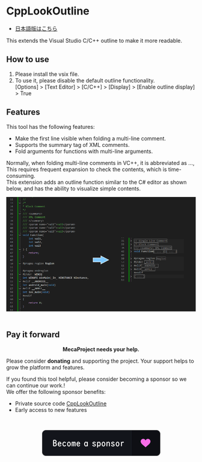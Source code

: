 # CppLookOutline  
- [日本語版はこちら](README.jp.md)  
  
This extends the Visual Studio C/C++ outline to make it more readable.  

## How to use  
1. Please install the vsix file.
2. To use it, please disable the default outline functionality.  
[Options] > [Text Editor] > [C/C++] > [Display] > [Enable outline display] > True  

## Features
This tool has the following features:  
- Make the first line visible when folding a multi-line comment.  
- Supports the summary tag of XML comments.  
- Fold arguments for functions with multi-line arguments.  

Normally, when folding multi-line comments in VC++, it is abbreviated as ...,  
This requires frequent expansion to check the contents, which is time-consuming.  
This extension adds an outline function similar to the C# editor as shown below, and has the ability to visualize simple contents.  


![プレビュー](./CppLookOutline/preview.png)  
<br>

## Pay it forward  
<p align="center">
	<strong>MecaProject needs your help.</strong>
</p>  
Please consider <strong>donating</strong> and supporting the project. Your support helps to grow the platform and features.<br>  

If you found this tool helpful, please consider becoming a sponsor so we can continue our work.!  
We offer the following sponsor benefits: 
- Private source code [CppLookOutline](https://github.com/mmeeccaa/CppLookOutline)  
- Early access to new features

<br>  
  
<p align="center">
  <a href="https://github.com/sponsors/mmeeccaa">
    <img src="./CppLookOutline/become_a_sponsor.png" alt="Become a sponsor">
  </a>
</p>  
